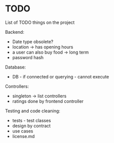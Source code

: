 # TODO
List of TODO things on the project

Backend:
<ul>
	<li>Date type obsolete?</li>
	<li>location → has opening hours</li>
	<li>a user can also buy food → long term</li>
	<li>password hash</li>
</ul>

Database:
<ul>
	<li>DB - if connected or querying - cannot execute</li>
</ul>

Controllers:
<ul>
	<li>singleton → list controllers</li>
	<li>ratings done by frontend controller</li>
</ul>

Testing and code cleaning:
<ul>
	<li>tests - test classes</li>
	<li>design by contract</li>
	<li>use cases</li>
	<li>license.md</li>
</ul>